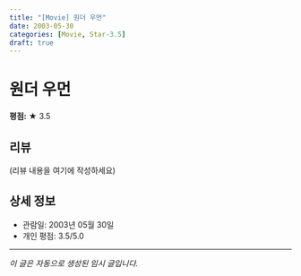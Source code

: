 ```yaml
---
title: "[Movie] 원더 우먼"
date: 2003-05-30
categories: [Movie, Star-3.5]
draft: true
---
```


# 원더 우먼

**평점:** ★ 3.5

## 리뷰

(리뷰 내용을 여기에 작성하세요)

## 상세 정보

- 관람일: 2003년 05월 30일
- 개인 평점: 3.5/5.0

---

*이 글은 자동으로 생성된 임시 글입니다.*
